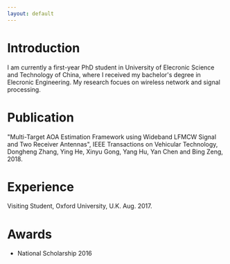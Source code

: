 ```yaml
---
layout: default
---
```


# Introduction
I am currently a first-year  PhD student in University of Elecronic Science and Technology of China, where I received my bachelor's degree
in Elecronic Engineering. My research focues on wireless network and signal processing.

# Publication
"Multi-Target AOA Estimation Framework using Wideband LFMCW Signal and Two Receiver Antennas", IEEE Transactions on Vehicular Technology, Dongheng Zhang, Ying He, Xinyu Gong, Yang Hu, Yan Chen and Bing Zeng, 2018.


# Experience

Visiting Student, Oxford University, U.K. Aug. 2017. 

# Awards
* National Scholarship 2016


